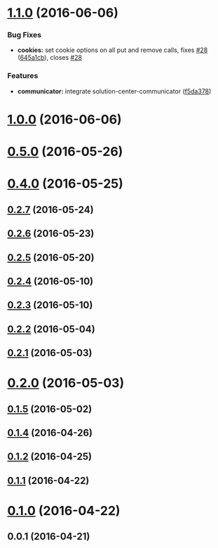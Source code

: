 <a name="1.1.0"></a>
# [1.1.0](https://github.com/zalando-incubator/solution-center-login/compare/1.0.0...v1.1.0) (2016-06-06)


### Bug Fixes

* **cookies:** set cookie options on all put and remove calls, fixes [#28](https://github.com/zalando-incubator/solution-center-login/issues/28) ([645a1cb](https://github.com/zalando-incubator/solution-center-login/commit/645a1cb)), closes [#28](https://github.com/zalando-incubator/solution-center-login/issues/28)


### Features

* **communicator:** integrate solution-center-communicator ([f5da378](https://github.com/zalando-incubator/solution-center-login/commit/f5da378))



<a name="1.0.0"></a>
# [1.0.0](https://github.com/zalando-incubator/solution-center-login/compare/0.5.0...1.0.0) (2016-06-06)



<a name="0.5.0"></a>
# [0.5.0](https://github.com/zalando-incubator/solution-center-login/compare/0.4.0...0.5.0) (2016-05-26)



<a name="0.4.0"></a>
# [0.4.0](https://github.com/zalando-incubator/solution-center-login/compare/0.2.7...0.4.0) (2016-05-25)



<a name="0.2.7"></a>
## [0.2.7](https://github.com/zalando-incubator/solution-center-login/compare/0.2.6...0.2.7) (2016-05-24)



<a name="0.2.6"></a>
## [0.2.6](https://github.com/zalando-incubator/solution-center-login/compare/0.2.5...0.2.6) (2016-05-23)



<a name="0.2.5"></a>
## [0.2.5](https://github.com/zalando-incubator/solution-center-login/compare/0.2.4...0.2.5) (2016-05-20)



<a name="0.2.4"></a>
## [0.2.4](https://github.com/zalando-incubator/solution-center-login/compare/0.2.3...0.2.4) (2016-05-10)



<a name="0.2.3"></a>
## [0.2.3](https://github.com/zalando-incubator/solution-center-login/compare/0.2.2...0.2.3) (2016-05-10)



<a name="0.2.2"></a>
## [0.2.2](https://github.com/zalando-incubator/solution-center-login/compare/0.2.1...0.2.2) (2016-05-04)



<a name="0.2.1"></a>
## [0.2.1](https://github.com/zalando-incubator/solution-center-login/compare/0.2.0...0.2.1) (2016-05-03)



<a name="0.2.0"></a>
# [0.2.0](https://github.com/zalando-incubator/solution-center-login/compare/0.1.5...0.2.0) (2016-05-03)



<a name="0.1.5"></a>
## [0.1.5](https://github.com/zalando-incubator/solution-center-login/compare/0.1.4...0.1.5) (2016-05-02)



<a name="0.1.4"></a>
## [0.1.4](https://github.com/zalando-incubator/solution-center-login/compare/0.1.2...0.1.4) (2016-04-26)



<a name="0.1.2"></a>
## [0.1.2](https://github.com/zalando-incubator/solution-center-login/compare/0.1.1...0.1.2) (2016-04-25)



<a name="0.1.1"></a>
## [0.1.1](https://github.com/zalando-incubator/solution-center-login/compare/0.1.0...0.1.1) (2016-04-22)



<a name="0.1.0"></a>
# [0.1.0](https://github.com/zalando-incubator/solution-center-login/compare/0.0.1...0.1.0) (2016-04-22)



<a name="0.0.1"></a>
## 0.0.1 (2016-04-21)



